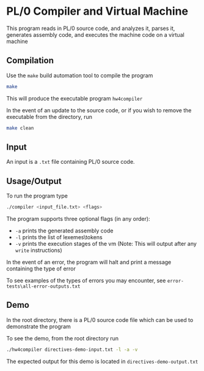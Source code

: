 # PL/0 Compiler and Virtual Machine

This program reads in PL/0 source code, and analyzes it, parses it, generates assembly code, and executes the machine code on a virtual machine

## Compilation 

Use the `make` build automation tool to compile the program

```bash
make
```

This will produce the executable program `hw4compiler` 

In the event of an update to the source code, or if you wish to remove the executable from the directory, run

```bash
make clean
```

## Input
An input is a `.txt` file containing PL/0 source code.

## Usage/Output

To run the program type

```bash
./compiler <input_file.txt> <flags>
```

The program supports three optional flags (in any order):
* `-a` prints the generated assembly code
* `-l` prints the list of lexemes\tokens
* `-v` prints the execution stages of the vm (Note: This will output after any `write` instructions) 

In the event of an error, the program will halt and print a message containing the type of error 

To see examples of the types of errors you may encounter, see `error-tests\all-error-outputs.txt`

## Demo

In the root directory, there is a PL/0 source code file which can be used to demonstrate the program

To see the demo, from the root directory run

```bash
./hw4compiler directives-demo-input.txt -l -a -v
```

The expected output for this demo is located in `directives-demo-output.txt`  
